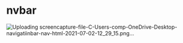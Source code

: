 # nvbar
![Uploading screencapture-file-C-Users-comp-OneDrive-Desktop-navigatiinbar-nav-html-2021-07-02-12_29_15.png…]()
